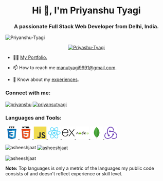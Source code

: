   
<h1 align="center">Hi 👋, I'm Priyanshu Tyagi</h1>
<h3 align="center">A passionate Full Stack Web Developer from Delhi, India.</h3>

<p align="left"> <img src="https://komarev.com/ghpvc/?username=Priyanshu-Tyagi&label=Profile%20views&color=0e75b6&style=flat" alt="Priyanshu-Tyagi" /> </p>

<p align="center"> <a href="https://github.com/ryo-ma/github-profile-trophy"><img src="https://github-profile-trophy.vercel.app/?username=Priyanshu-Tyagi" alt="Priyashu-Tyagi" /></a> </p>

- 👨‍💻 <a href="https://priyanshu-tyagi.github.io/">My Portfolio.</a>

- 📫 How to reach me <a href="https://mail.google.com/mail/?view=cm&fs=1&to=manutyagi9991@gmail.com">manutyagi9991@gmail.com</a>.

- 📄 Know about my <a href="https://drive.google.com/file/d/1cktZclZGrHZk4OYQYfRSsxrRm6Y0cb-H/view?usp=sharing">experiences</a>.

<h3 align="left">Connect with me:</h3>

<p align="left">
<a href="https://www.linkedin.com/in/priyanshu-tyagi-b9686a1b4/" target="blank"><img align="center" src="https://cdn.jsdelivr.net/npm/simple-icons@v3/icons/linkedin.svg" alt="priyanshu" height="30" width="40" /></a>
<a href="https://mail.google.com/mail/?view=cm&fs=1&to=manutyagi9991@gmail.com" target="blank"><img align="center" src="https://cdn.jsdelivr.net/npm/simple-icons@v3/icons/gmail.svg" alt="priyansutyagi" height="40" width="40" /></a>
</p>

<h3 align="left">Languages and Tools:</h3>

<p text-decoration="none" align="left">
<a href="https://www.w3schools.com/css/" target="_blank" rel="noreferrer"> 
<img src="https://raw.githubusercontent.com/devicons/devicon/master/icons/css3/css3-original-wordmark.svg" alt="css3" width="40" height="40"/> </a>
 <a href="https://www.w3.org/html/" target="_blank" rel="noreferrer"><img src="https://raw.githubusercontent.com/devicons/devicon/master/icons/html5/html5-original-wordmark.svg" alt="html5" width="40" height="40"/> </a> 
 <a href="tps://developer.mozilla.org/en-US/docs/Web/JavaScript" target="_blank" rel="noreferrer"> 
<img src="https://raw.githubusercontent.com/devicons/devicon/master/icons/javascript/javascript-original.svg" alt="javascript" width="40" height="40"/> </a> <a href="https://reactjs.org/docs/getting-started.html" target="_blank" rel="noreferrer"> 
<img src="https://raw.githubusercontent.com/devicons/devicon/master/icons/react/react-original.svg" alt="react" width="40" height="40"/> </a> 
<a href="https://expressjs.com/en/guide/routing.html" target="_blank" rel="noreferrer"> 
<img src="https://raw.githubusercontent.com/devicons/devicon/master/icons/express/express-original.svg" alt="express" width="40" height="40"/> </a> <a href="https://nodejs.org" target="_blank" rel="noreferrer"> 
<img src="https://raw.githubusercontent.com/devicons/devicon/master/icons/nodejs/nodejs-original-wordmark.svg" alt="nodejs" width="40" height="40"/> </a> <a href="https://www.mongodb.com/docs/" target="_blank" rel="noreferrer"> 
<img src="https://raw.githubusercontent.com/devicons/devicon/master/icons/mongodb/mongodb-original.svg" alt="mongoDB" width="40" height="40"/> </a> 
<a href="https://redux.js.org/" target="_blank" rel="noreferrer"> 
<img src="https://raw.githubusercontent.com/devicons/devicon/master/icons/redux/redux-original.svg" alt="Redux" width="40" height="40"/> </a></p>

<p><img align="left" src="https://github-readme-stats.vercel.app/api/top-langs?username=Priyanshu-Tyagi&show_icons=true&locale=en&layout=compact" alt="asheeshjaat" /></p>

<p>&nbsp;<img align="center" src="https://github-readme-stats.vercel.app/api?username=Priyanshu-Tyagi&show_icons=true&locale=en" alt="asheeshjaat" /></p>

<p><img align="center" src="https://github-readme-streak-stats.herokuapp.com/?user=Priyanshu-Tyagi&" alt="asheeshjaat" /></p>

<b>Note:</b> Top languages is only a metric of the languages my public code consists of and doesn't reflect experience or skill level.
